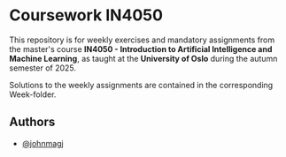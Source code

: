 # Coursework IN4050

This repository is for weekly exercises and mandatory assignments from the master's course **IN4050 - Introduction to Artificial Intelligence and Machine Learning**, as taught at the **University of Oslo** during the autumn semester of 2025.

Solutions to the weekly assignments are contained in the corresponding Week-folder.

## Authors

- [@johnmagj](https://github.com/johnmagj)
